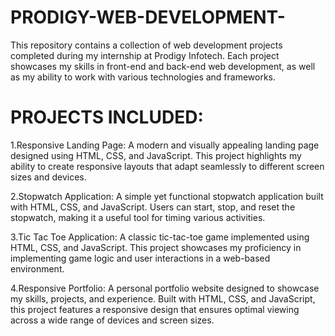 # PRODIGY-WEB-DEVELOPMENT-
This repository contains a collection of web development projects completed during my internship at Prodigy Infotech. Each project showcases my skills in front-end and back-end web development, as well as my ability to work with various technologies and frameworks.
# PROJECTS INCLUDED:
1.Responsive Landing Page: A modern and visually appealing landing page designed using HTML, CSS, and JavaScript. This project highlights my ability to create responsive layouts that adapt seamlessly to different screen sizes and devices.

2.Stopwatch Application: A simple yet functional stopwatch application built with HTML, CSS, and JavaScript. Users can start, stop, and reset the stopwatch, making it a useful tool for timing various activities.

3.Tic Tac Toe Application: A classic tic-tac-toe game implemented using HTML, CSS, and JavaScript. This project showcases my proficiency in implementing game logic and user interactions in a web-based environment.

4.Responsive Portfolio: A personal portfolio website designed to showcase my skills, projects, and experience. Built with HTML, CSS, and JavaScript, this project features a responsive design that ensures optimal viewing across a wide range of devices and screen sizes.
